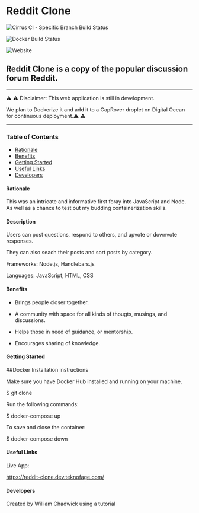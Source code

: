 <!-- Headings -->
# **Reddit Clone**


![Cirrus CI - Specific Branch Build Status](https://img.shields.io/cirrus/github/teknofage/reddit-clone/production?style=for-the-badge)

![Docker Build Status](https://img.shields.io/docker/build/teknofage/reddit-clone?style=for-the-badge)

![Website](https://img.shields.io/website?down_color=light%20grey&down_message=offline&style=for-the-badge&up_color=green&up_message=online&url=https%3A%2F%2Freddit-clone.dev.teknofage.com)

## Reddit Clone is a copy of the popular discussion forum Reddit.

___

⚠️ ⚠️ Disclaimer: This web application is still in development. 

We plan to Dockerize it and add it to a CapRover droplet on Digital Ocean for continuous deployment.⚠️ ⚠️ 
___


### Table of Contents

* [Rationale](#Rationale)
* [Benefits](#Benefits)
* [Getting Started](#Getting_Started)
* [Useful Links](#Useful_Links)
* [Developers](#Developers)


#### Rationale

This was an intricate and informative first foray into JavaScript and Node. As well as a chance to test out my budding containerization skills.


#### Description

Users can post questions, respond to others, and upvote or downvote responses. 

They can also seach their posts and sort posts by category.


Frameworks: Node.js, Handlebars.js

Languages: JavaScript, HTML, CSS


#### Benefits

- Brings people closer together. 

- A community with space for all kinds of thougts, musings, and discussions.

- Helps those in need of guidance, or mentorship.

- Encourages sharing of knowledge.


#### Getting Started

##Docker Installation instructions

Make sure you have Docker Hub installed and running on your machine.

$ git clone

Run the following commands:

$ docker-compose up

To save and close the container:

$ docker-compose down




#### Useful Links

Live App: 

https://reddit-clone.dev.teknofage.com/

#### Developers

Created by William Chadwick using a tutorial
